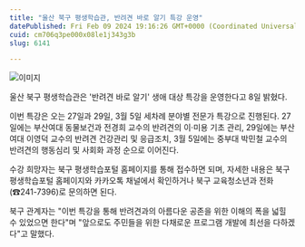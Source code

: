 ```yaml
---
title: "울산 북구 평생학습관, 반려견 바로 알기 특강 운영"
datePublished: Fri Feb 09 2024 19:16:26 GMT+0000 (Coordinated Universal Time)
cuid: cm706q3pe000x08le1j343g3b
slug: 6141

---
```



![이미지](https://cdn.hashnode.com/res/hashnode/image/upload/v1739260380492/9a903257-ea63-4736-a168-3bf354600348.jpeg)

울산 북구 평생학습관은 '반려견 바로 알기' 생애 대상 특강을 운영한다고 8일 밝혔다.

이번 특강은 오는 27일과 29일, 3월 5일 세차례 분야별 전문가 특강으로 진행된다. 27일에는 부산여대 동물보건과 전경희 교수의 반려견의 이·미용 기초 관리, 29일에는 부산여대 이영덕 교수의 반려견 건강관리 및 응급조치, 3월 5일에는 중부대 박민철 교수의 반려견의 행동심리 및 사회화 과정 순으로 이어진다.

수강 희망자는 북구 평생학습포털 홈페이지를 통해 접수하면 되며, 자세한 내용은 북구 평생학습포털 홈페이지와 카카오톡 채널에서 확인하거나 북구 교육청소년과 전화(☎241-7396)로 문의하면 된다.

북구 관계자는 "이번 특강을 통해 반려견과의 아름다운 공존을 위한 이해의 폭을 넓힐 수 있었으면 한다"며 "앞으로도 주민들을 위한 다채로운 프로그램 개발에 최선을 다하겠다"고 말했다.